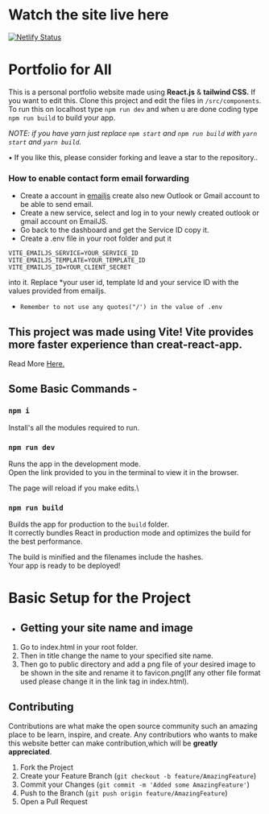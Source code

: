 # Watch the site live here
[![Netlify Status](https://api.netlify.com/api/v1/badges/110eabe4-b581-4d30-8338-42ef870b0350/deploy-status)](https://app.netlify.com/sites/yt-portfolio-tutorial/deploys)

# Portfolio for All
This is a personal portfolio website made using <b>React.js</b> & <b>tailwind CSS.</b>
If you want to edit this. Clone this project and edit the files in `/src/components`.<br />
To run this on localhost
type `npm run dev` and when u are done coding type `npm run build` to build your app.

_NOTE: if you have yarn just replace `npm start` and `npm run build` with `yarn start` and `yarn build`._

• If you like this, please consider forking and leave a star to the repository..  

### How to enable contact form email forwarding

- Create a account in [emailjs](https://www.emailjs.com/) create also new Outlook or Gmail account to be able
  to send email.
- Create a new service, select and log in to your newly created outlook or gmail account on EmailJS.
- Go back to the dashboard and get the Service ID copy it.
- Create a .env file in your root folder and put it

```
VITE_EMAILJS_SERVICE=YOUR_SERVICE_ID
VITE_EMAILJS_TEMPLATE=YOUR_TEMPLATE_ID
VITE_EMAILJS_ID=YOUR_CLIENT_SECRET
```

into it. Replace \*your user id, template Id and your service ID with the values provided from emailjs.
- ```Remember to not use any quotes("/') in the value of .env```

## This project was made using Vite! Vite provides more faster experience than creat-react-app.<br />
Read More [Here.](vitejs.dev)

## Some Basic Commands -

### `npm i`

Install's all the modules required to run.

### `npm run dev`

Runs the app in the development mode.\
Open the link provided to you in the terminal to view it in the browser.

The page will reload if you make edits.\

### `npm run build`

Builds the app for production to the `build` folder.\
It correctly bundles React in production mode and optimizes the build for the best performance.

The build is minified and the filenames include the hashes.\
Your app is ready to be deployed!

# Basic Setup for the Project

- ## Getting your site name and image

 1. Go to index.html in your root folder.
2. Then in title change the name to your specified site name.
3. Then go to public directory and add a png file of your desired image to be shown in the site and rename it to favicon.png(If any other file format used please change it in the link tag in index.html).


## Contributing

Contributions are what make the open source community such an amazing place to be learn, inspire, and create. Any contributiors who wants to make this website better can make contribution,which will be **greatly appreciated**.

1. Fork the Project
2. Create your Feature Branch (`git checkout -b feature/AmazingFeature`)
3. Commit your Changes (`git commit -m 'Added some AmazingFeature'`)
4. Push to the Branch (`git push origin feature/AmazingFeature`)
5. Open a Pull Request